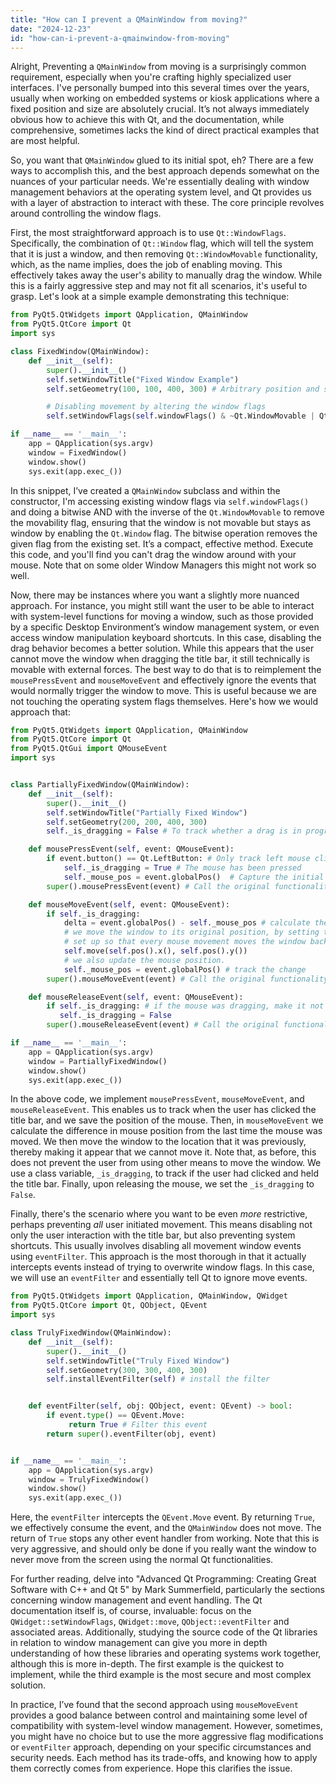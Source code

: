 ```yaml
---
title: "How can I prevent a QMainWindow from moving?"
date: "2024-12-23"
id: "how-can-i-prevent-a-qmainwindow-from-moving"
---
```


Alright,  Preventing a `QMainWindow` from moving is a surprisingly common requirement, especially when you're crafting highly specialized user interfaces. I've personally bumped into this several times over the years, usually when working on embedded systems or kiosk applications where a fixed position and size are absolutely crucial. It’s not always immediately obvious how to achieve this with Qt, and the documentation, while comprehensive, sometimes lacks the kind of direct practical examples that are most helpful.

So, you want that `QMainWindow` glued to its initial spot, eh? There are a few ways to accomplish this, and the best approach depends somewhat on the nuances of your particular needs. We're essentially dealing with window management behaviors at the operating system level, and Qt provides us with a layer of abstraction to interact with these. The core principle revolves around controlling the window flags.

First, the most straightforward approach is to use `Qt::WindowFlags`. Specifically, the combination of `Qt::Window` flag, which will tell the system that it is just a window, and then removing `Qt::WindowMovable` functionality, which, as the name implies, does the job of enabling moving. This effectively takes away the user's ability to manually drag the window. While this is a fairly aggressive step and may not fit all scenarios, it's useful to grasp. Let's look at a simple example demonstrating this technique:

```python
from PyQt5.QtWidgets import QApplication, QMainWindow
from PyQt5.QtCore import Qt
import sys

class FixedWindow(QMainWindow):
    def __init__(self):
        super().__init__()
        self.setWindowTitle("Fixed Window Example")
        self.setGeometry(100, 100, 400, 300) # Arbitrary position and size

        # Disabling movement by altering the window flags
        self.setWindowFlags(self.windowFlags() & ~Qt.WindowMovable | Qt.Window)

if __name__ == '__main__':
    app = QApplication(sys.argv)
    window = FixedWindow()
    window.show()
    sys.exit(app.exec_())

```

In this snippet, I’ve created a `QMainWindow` subclass and within the constructor, I'm accessing existing window flags via `self.windowFlags()` and doing a bitwise AND with the inverse of the `Qt.WindowMovable` to remove the movability flag, ensuring that the window is not movable but stays as window by enabling the `Qt.Window` flag. The bitwise operation removes the given flag from the existing set. It’s a compact, effective method. Execute this code, and you'll find you can't drag the window around with your mouse. Note that on some older Window Managers this might not work so well.

Now, there may be instances where you want a slightly more nuanced approach. For instance, you might still want the user to be able to interact with system-level functions for moving a window, such as those provided by a specific Desktop Environment’s window management system, or even access window manipulation keyboard shortcuts. In this case, disabling the drag behavior becomes a better solution. While this appears that the user cannot move the window when dragging the title bar, it still technically is movable with external forces. The best way to do that is to reimplement the `mousePressEvent` and `mouseMoveEvent` and effectively ignore the events that would normally trigger the window to move. This is useful because we are not touching the operating system flags themselves. Here's how we would approach that:

```python
from PyQt5.QtWidgets import QApplication, QMainWindow
from PyQt5.QtCore import Qt
from PyQt5.QtGui import QMouseEvent
import sys


class PartiallyFixedWindow(QMainWindow):
    def __init__(self):
        super().__init__()
        self.setWindowTitle("Partially Fixed Window")
        self.setGeometry(200, 200, 400, 300)
        self._is_dragging = False # To track whether a drag is in progress.

    def mousePressEvent(self, event: QMouseEvent):
        if event.button() == Qt.LeftButton: # Only track left mouse clicks
            self._is_dragging = True # The mouse has been pressed
            self._mouse_pos = event.globalPos()  # Capture the initial mouse pos
        super().mousePressEvent(event) # Call the original functionality

    def mouseMoveEvent(self, event: QMouseEvent):
        if self._is_dragging:
            delta = event.globalPos() - self._mouse_pos # calculate the difference in position
            # we move the window to its original position, by setting the delta to zero (no move)
            # set up so that every mouse movement moves the window back to where it was.
            self.move(self.pos().x(), self.pos().y())
            # we also update the mouse position.
            self._mouse_pos = event.globalPos() # track the change
        super().mouseMoveEvent(event) # Call the original functionality

    def mouseReleaseEvent(self, event: QMouseEvent):
        if self._is_dragging: # if the mouse was dragging, make it not drag.
           self._is_dragging = False
        super().mouseReleaseEvent(event) # Call the original functionality

if __name__ == '__main__':
    app = QApplication(sys.argv)
    window = PartiallyFixedWindow()
    window.show()
    sys.exit(app.exec_())
```

In the above code, we implement `mousePressEvent`, `mouseMoveEvent`, and `mouseReleaseEvent`. This enables us to track when the user has clicked the title bar, and we save the position of the mouse. Then, in `mouseMoveEvent` we calculate the difference in mouse position from the last time the mouse was moved. We then move the window to the location that it was previously, thereby making it appear that we cannot move it. Note that, as before, this does not prevent the user from using other means to move the window. We use a class variable, `_is_dragging`, to track if the user had clicked and held the title bar. Finally, upon releasing the mouse, we set the `_is_dragging` to `False`.

Finally, there's the scenario where you want to be even *more* restrictive, perhaps preventing *all* user initiated movement. This means disabling not only the user interaction with the title bar, but also preventing system shortcuts. This usually involves disabling all movement window events using `eventFilter`. This approach is the most thorough in that it actually intercepts events instead of trying to overwrite window flags. In this case, we will use an `eventFilter` and essentially tell Qt to ignore move events.

```python
from PyQt5.QtWidgets import QApplication, QMainWindow, QWidget
from PyQt5.QtCore import Qt, QObject, QEvent
import sys

class TrulyFixedWindow(QMainWindow):
    def __init__(self):
        super().__init__()
        self.setWindowTitle("Truly Fixed Window")
        self.setGeometry(300, 300, 400, 300)
        self.installEventFilter(self) # install the filter


    def eventFilter(self, obj: QObject, event: QEvent) -> bool:
        if event.type() == QEvent.Move:
             return True # Filter this event
        return super().eventFilter(obj, event)


if __name__ == '__main__':
    app = QApplication(sys.argv)
    window = TrulyFixedWindow()
    window.show()
    sys.exit(app.exec_())
```

Here, the `eventFilter` intercepts the `QEvent.Move` event. By returning `True`, we effectively consume the event, and the `QMainWindow` does not move. The return of `True` stops any other event handler from working. Note that this is very aggressive, and should only be done if you really want the window to never move from the screen using the normal Qt functionalities.

For further reading, delve into "Advanced Qt Programming: Creating Great Software with C++ and Qt 5" by Mark Summerfield, particularly the sections concerning window management and event handling. The Qt documentation itself is, of course, invaluable: focus on the `QWidget::setWindowFlags`, `QWidget::move`, `QObject::eventFilter` and associated areas. Additionally, studying the source code of the Qt libraries in relation to window management can give you more in depth understanding of how these libraries and operating systems work together, although this is more in-depth. The first example is the quickest to implement, while the third example is the most secure and most complex solution.

In practice, I’ve found that the second approach using `mouseMoveEvent` provides a good balance between control and maintaining some level of compatibility with system-level window management. However, sometimes, you might have no choice but to use the more aggressive flag modifications or `eventFilter` approach, depending on your specific circumstances and security needs. Each method has its trade-offs, and knowing how to apply them correctly comes from experience. Hope this clarifies the issue.
